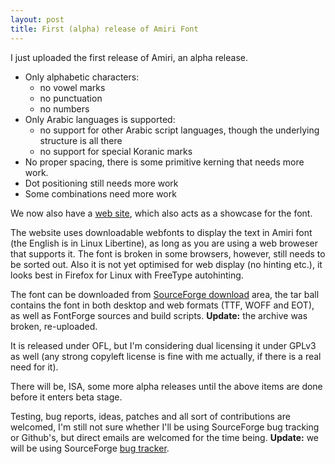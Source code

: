 ```yaml
---
layout: post
title: First (alpha) release of Amiri Font
---
```

I just uploaded the first release of Amiri, an alpha release.

* Only alphabetic characters:
    * no vowel marks
    * no punctuation
    * no numbers
* Only Arabic languages is supported:
    * no support for other Arabic script languages, though the underlying structure is all there
    * no support for special Koranic marks
* No proper spacing, there is some primitive kerning that needs more work.
* Dot positioning still needs more work
* Some combinations need more work

We now also have a [web site](http://amiri.sourceforge.net), which also acts as a showcase for the font.
<!--break-->
The website uses downloadable webfonts to display the text in Amiri font (the English is in Linux Libertine), as long as you are using a web broweser that supports it. The font is broken in some browsers, however, still needs to be sorted out. Also it is not yet optimised for web display (no hinting etc.), it looks best in Firefox for Linux with FreeType autohinting.

The font can be downloaded from [SourceForge download](https://sourceforge.net/projects/amiri/files/) area, the tar ball contains the font in both desktop and web formats (TTF, WOFF and EOT), as well as FontForge sources and build scripts.
**Update:** the archive was broken, re-uploaded.

It is released under OFL, but I'm considering dual licensing it under GPLv3 as well (any strong copyleft license is fine with me actually, if there is a real need for it).

There will be, ISA, some more alpha releases until the above items are done before it enters beta stage.

Testing, bug reports, ideas, patches and all sort of contributions are welcomed, I'm still not sure whether I'll be using SourceForge bug tracking or Github's, but direct emails are welcomed for the time being.
**Update:** we will be using SourceForge [bug tracker](https://sourceforge.net/tracker/?group_id=320653).
